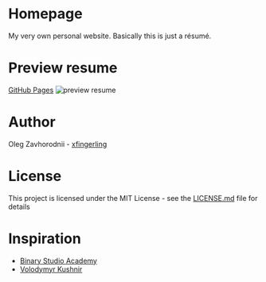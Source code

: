 # Homepage
My very own personal website. Basically this is just a résumé.
# Preview resume
[GitHub Pages](https://xfingerling.github.io/homepage/index.html)
![preview resume](http://i.piccy.info/i9/8c5cbe3ce899f4e8ba7566616a25e35d/1588504797/154836/1376251/Screenshot_5.png)
# Author
Oleg Zavhorodnii - [xfingerling](https://github.com/xfingerling)
# License
This project is licensed under the MIT License - see the [LICENSE.md](https://github.com/xfingerling/homepage/blob/develop/LICENSE) file for details
# Inspiration
* [Binary Studio Academy](https://academy.binary-studio.com/ua/)
* [Volodymyr Kushnir](https://github.com/volodymyr-kushnir/volodymyrkushnir.com/wiki/R%C3%A9sum%C3%A9)

